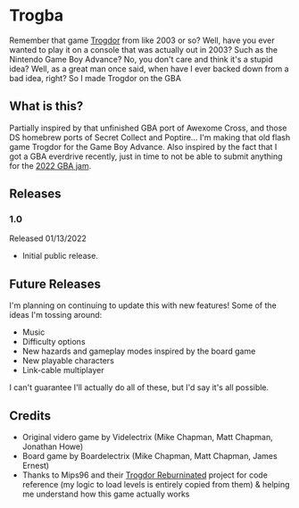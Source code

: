 # Trogba
Remember that game [Trogdor](https://old.homestarrunner.com/trogdor-canvas/) from like 2003 or so? Well, have you ever wanted to play it on a console that was actually out in 2003? Such as the Nintendo Game Boy Advance? No, you don't care and think it's a stupid idea? Well, as a great man once said, when have I ever backed down from a bad idea, right? So I made Trogdor on the GBA

## What is this?
Partially inspired by that unfinished GBA port of Awexome Cross, and those DS homebrew ports of Secret Collect and Poptire... I'm making that old flash game Trogdor for the Game Boy Advance. Also inspired by the fact that I got a GBA everdrive recently, just in time to not be able to submit anything for the [2022 GBA jam](https://itch.io/jam/gbajam22). 

## Releases

### 1.0
Released 01/13/2022
- Initial public release. 

## Future Releases
I'm planning on continuing to update this with new features! Some of the ideas I'm tossing around:
- Music
- Difficulty options
- New hazards and gameplay modes inspired by the board game
- New playable characters 
- Link-cable multiplayer 

I can't guarantee I'll actually do all of these, but I'd say it's all possible.


## Credits
- Original videro game by Videlectrix (Mike Chapman, Matt Chapman, Jonathan Howe)
- Board game by Boardelectrix (Mike Chapman, Matt Chapman, James Ernest)
- Thanks to Mips96 and their [Trogdor Reburninated](https://github.com/Mips96/Trogdor-Reburninated) project for code reference (my logic to load levels is entirely copied from them) & helping me understand how this game actually works

